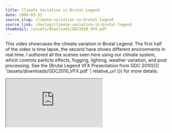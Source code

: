 ```yaml
---
title: Climate Variation in Brutal Legend
date: 2009-03-31
source_slug: climate-variation-in-brutal-legend
source_link: /devlog/climate-variation-in-brutal-legend
thumbnail: /assets/downloads/GDC2010_VFX.pdf
---
```


This video showcases the climate variation in Brutal Legend. The first half of the video is time lapse, the second have shows different environments in real time. I authored all the scenes seen here using our climate system, which controls particle effects, fogging, lighting, weather variation, and post processing. See the [Brutal Legend VFX Presentation from GDC 2010]({{ '/assets/downloads/GDC2010_VFX.pdf' | relative_url }}) for more details.

<div class="experience-video">
  <iframe
    src="https://player.vimeo.com/video/10082861?wmode=opaque&api=1"
    title="Climate Variation in Brutal Legend"
    allow="autoplay; fullscreen; picture-in-picture"
    allowfullscreen
    loading="lazy"
  ></iframe>
</div>

